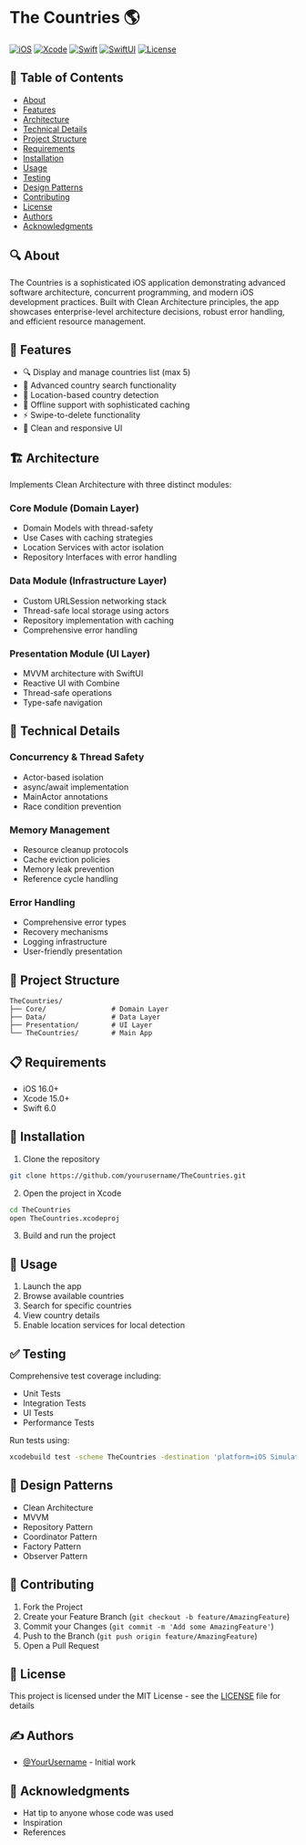 # The Countries 🌎

[![iOS](https://img.shields.io/badge/iOS-16.0%2B-blue.svg)](https://developer.apple.com/ios/)
[![Xcode](https://img.shields.io/badge/Xcode-15.0%2B-blue.svg)](https://developer.apple.com/xcode/)
[![Swift](https://img.shields.io/badge/Swift-6.0-orange.svg)](https://swift.org)
[![SwiftUI](https://img.shields.io/badge/SwiftUI-4.0-blue.svg)](https://developer.apple.com/xcode/swiftui)
[![License](https://img.shields.io/badge/license-MIT-blue.svg)](LICENSE)

## 📝 Table of Contents
- [About](#about)
- [Features](#features)
- [Architecture](#architecture)
- [Technical Details](#technical-details)
- [Project Structure](#project-structure)
- [Requirements](#requirements)
- [Installation](#installation)
- [Usage](#usage)
- [Testing](#testing)
- [Design Patterns](#design-patterns)
- [Contributing](#contributing)
- [License](#license)
- [Authors](#authors)
- [Acknowledgments](#acknowledgments)

## 🔍 About <a name = "about"></a>
The Countries is a sophisticated iOS application demonstrating advanced software architecture, concurrent programming, and modern iOS development practices. Built with Clean Architecture principles, the app showcases enterprise-level architecture decisions, robust error handling, and efficient resource management.

## 🌟 Features <a name = "features"></a>
- 🔍 Display and manage countries list (max 5)
- 🔎 Advanced country search functionality
- 📍 Location-based country detection
- 💾 Offline support with sophisticated caching
- ⚡ Swipe-to-delete functionality
- 🎨 Clean and responsive UI

## 🏗 Architecture <a name = "architecture"></a>
Implements Clean Architecture with three distinct modules:

### Core Module (Domain Layer)
- Domain Models with thread-safety
- Use Cases with caching strategies
- Location Services with actor isolation
- Repository Interfaces with error handling

### Data Module (Infrastructure Layer)
- Custom URLSession networking stack
- Thread-safe local storage using actors
- Repository implementation with caching
- Comprehensive error handling

### Presentation Module (UI Layer)
- MVVM architecture with SwiftUI
- Reactive UI with Combine
- Thread-safe operations
- Type-safe navigation

## 🔧 Technical Details <a name = "technical-details"></a>

### Concurrency & Thread Safety
- Actor-based isolation
- async/await implementation
- MainActor annotations
- Race condition prevention

### Memory Management
- Resource cleanup protocols
- Cache eviction policies
- Memory leak prevention
- Reference cycle handling

### Error Handling
- Comprehensive error types
- Recovery mechanisms
- Logging infrastructure
- User-friendly presentation

## 📁 Project Structure <a name = "project-structure"></a>
```
TheCountries/
├── Core/                # Domain Layer
├── Data/                # Data Layer
├── Presentation/        # UI Layer
└── TheCountries/        # Main App
```

## 📋 Requirements <a name = "requirements"></a>
- iOS 16.0+
- Xcode 15.0+
- Swift 6.0

## 🔨 Installation <a name = "installation"></a>

1. Clone the repository
```bash
git clone https://github.com/yourusername/TheCountries.git
```

2. Open the project in Xcode
```bash
cd TheCountries
open TheCountries.xcodeproj
```

3. Build and run the project

## 🎯 Usage <a name = "usage"></a>
1. Launch the app
2. Browse available countries
3. Search for specific countries
4. View country details
5. Enable location services for local detection

## ✅ Testing <a name = "testing"></a>
Comprehensive test coverage including:
- Unit Tests
- Integration Tests
- UI Tests
- Performance Tests

Run tests using:
```bash
xcodebuild test -scheme TheCountries -destination 'platform=iOS Simulator,name=iPhone 15'
```

## 📐 Design Patterns <a name = "design-patterns"></a>
- Clean Architecture
- MVVM
- Repository Pattern
- Coordinator Pattern
- Factory Pattern
- Observer Pattern

## 🤝 Contributing <a name = "contributing"></a>
1. Fork the Project
2. Create your Feature Branch (`git checkout -b feature/AmazingFeature`)
3. Commit your Changes (`git commit -m 'Add some AmazingFeature'`)
4. Push to the Branch (`git push origin feature/AmazingFeature`)
5. Open a Pull Request

## 📝 License <a name = "license"></a>
This project is licensed under the MIT License - see the [LICENSE](LICENSE) file for details

## ✍️ Authors <a name = "authors"></a>
- [@YourUsername](https://github.com/YourUsername) - Initial work

## 🎉 Acknowledgments <a name = "acknowledgments"></a>
- Hat tip to anyone whose code was used
- Inspiration
- References


